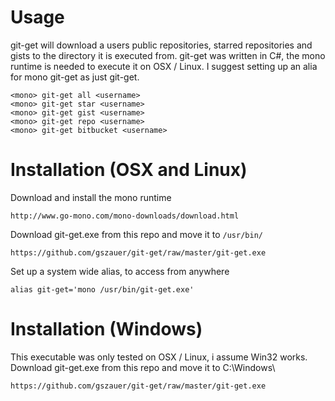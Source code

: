 Usage
=====
git-get will download a users public repositories, starred repositories and gists to the directory it is executed from. git-get was written in C#, the mono runtime is needed to execute it on OSX / Linux. I suggest setting up an alia for mono git-get as just git-get.
```
<mono> git-get all <username>
<mono> git-get star <username>
<mono> git-get gist <username>
<mono> git-get repo <username>
<mono> git-get bitbucket <username>
```

Installation (OSX and Linux)
==========================
Download and install the mono runtime
```
http://www.go-mono.com/mono-downloads/download.html
```
Download git-get.exe from this repo and move it to ```/usr/bin/```
```
https://github.com/gszauer/git-get/raw/master/git-get.exe
```
Set up a system wide alias, to access from anywhere
```
alias git-get='mono /usr/bin/git-get.exe'
```

Installation (Windows)
======================
This executable was only tested on OSX / Linux, i assume Win32 works.
Download git-get.exe from this repo and move it to C:\Windows\
```
https://github.com/gszauer/git-get/raw/master/git-get.exe
```
